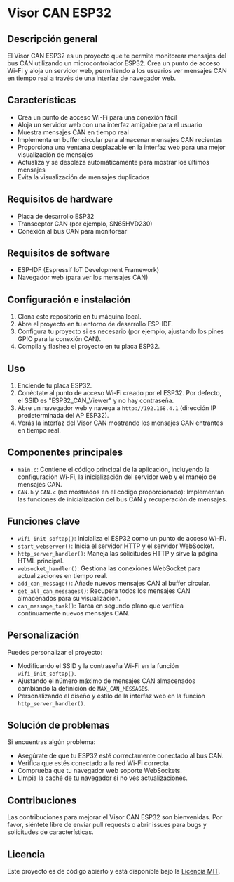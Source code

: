 # Visor CAN ESP32

## Descripción general

El Visor CAN ESP32 es un proyecto que te permite monitorear mensajes del bus CAN utilizando un microcontrolador ESP32. Crea un punto de acceso Wi-Fi y aloja un servidor web, permitiendo a los usuarios ver mensajes CAN en tiempo real a través de una interfaz de navegador web.

## Características

- Crea un punto de acceso Wi-Fi para una conexión fácil
- Aloja un servidor web con una interfaz amigable para el usuario
- Muestra mensajes CAN en tiempo real
- Implementa un buffer circular para almacenar mensajes CAN recientes
- Proporciona una ventana desplazable en la interfaz web para una mejor visualización de mensajes
- Actualiza y se desplaza automáticamente para mostrar los últimos mensajes
- Evita la visualización de mensajes duplicados

## Requisitos de hardware

- Placa de desarrollo ESP32
- Transceptor CAN (por ejemplo, SN65HVD230)
- Conexión al bus CAN para monitorear

## Requisitos de software

- ESP-IDF (Espressif IoT Development Framework)
- Navegador web (para ver los mensajes CAN)

## Configuración e instalación

1. Clona este repositorio en tu máquina local.
2. Abre el proyecto en tu entorno de desarrollo ESP-IDF.
3. Configura tu proyecto si es necesario (por ejemplo, ajustando los pines GPIO para la conexión CAN).
4. Compila y flashea el proyecto en tu placa ESP32.

## Uso

1. Enciende tu placa ESP32.
2. Conéctate al punto de acceso Wi-Fi creado por el ESP32. Por defecto, el SSID es "ESP32_CAN_Viewer" y no hay contraseña.
3. Abre un navegador web y navega a `http://192.168.4.1` (dirección IP predeterminada del AP ESP32).
4. Verás la interfaz del Visor CAN mostrando los mensajes CAN entrantes en tiempo real.

## Componentes principales

- `main.c`: Contiene el código principal de la aplicación, incluyendo la configuración Wi-Fi, la inicialización del servidor web y el manejo de mensajes CAN.
- `CAN.h` y `CAN.c` (no mostrados en el código proporcionado): Implementan las funciones de inicialización del bus CAN y recuperación de mensajes.

## Funciones clave

- `wifi_init_softap()`: Inicializa el ESP32 como un punto de acceso Wi-Fi.
- `start_webserver()`: Inicia el servidor HTTP y el servidor WebSocket.
- `http_server_handler()`: Maneja las solicitudes HTTP y sirve la página HTML principal.
- `websocket_handler()`: Gestiona las conexiones WebSocket para actualizaciones en tiempo real.
- `add_can_message()`: Añade nuevos mensajes CAN al buffer circular.
- `get_all_can_messages()`: Recupera todos los mensajes CAN almacenados para su visualización.
- `can_message_task()`: Tarea en segundo plano que verifica continuamente nuevos mensajes CAN.

## Personalización

Puedes personalizar el proyecto:
- Modificando el SSID y la contraseña Wi-Fi en la función `wifi_init_softap()`.
- Ajustando el número máximo de mensajes CAN almacenados cambiando la definición de `MAX_CAN_MESSAGES`.
- Personalizando el diseño y estilo de la interfaz web en la función `http_server_handler()`.

## Solución de problemas

Si encuentras algún problema:
- Asegúrate de que tu ESP32 esté correctamente conectado al bus CAN.
- Verifica que estés conectado a la red Wi-Fi correcta.
- Comprueba que tu navegador web soporte WebSockets.
- Limpia la caché de tu navegador si no ves actualizaciones.

## Contribuciones

Las contribuciones para mejorar el Visor CAN ESP32 son bienvenidas. Por favor, siéntete libre de enviar pull requests o abrir issues para bugs y solicitudes de características.

## Licencia

Este proyecto es de código abierto y está disponible bajo la [Licencia MIT](https://opensource.org/licenses/MIT).